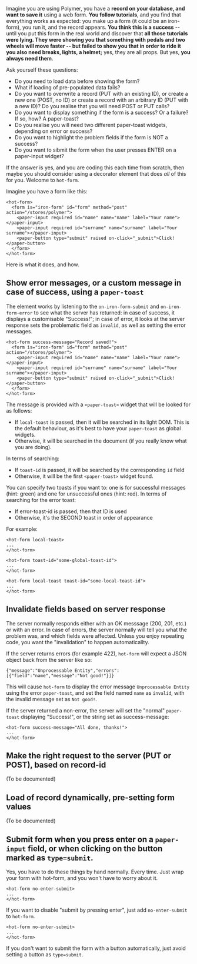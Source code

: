 
Imagine you are using Polymer, you have a **record on your database, and want to save it** using a web form. **You follow tutorials**, and you find that everything works as expected: you make up a form (it could be an iron-form), you run it, and the record appears. **You think this is a success** -- until you put this form in the real world and discover that **all those tutorials were lying. They were showing you that something with pedals and two wheels will move faster -- but failed to show you that in order to ride it you also need breaks, lights, a helmet;** yes, they are all props. But yes, **you always need them**.

Ask yourself these questions:

* Do you need to load data before showing the form?
* What if loading of pre-populated data fails?
* Do you want to overwrite a record (PUT with an existing ID), or create a new one (POST, no ID) or create a record with an arbitrary ID (PUT with a new ID)? Do you realise that you will need POST or PUT calls?
* Do you want to display something if the form is a success? Or a failure? If so, how? A paper-toast?
* Do you realise you will need two different paper-toast widgets, depending on error or success?
* Do you want to highlight the problem fields if the form is NOT a success?
* Do you want to sibmit the form when the user presses ENTER on a paper-input widget?

If the answer is yes, and you are coding this each time from scratch, then maybe you should consider using a decorator element that does _all_ of this for you. Welcome to `hot-form`.

Imagine you have a form like this:

    <hot-form>
      <form is="iron-form" id="form" method="post" action="/stores/polymer">
        <paper-input required id="name" name="name" label="Your name"></paper-input>
        <paper-input required id="surname" name="surname" label="Your surname"></paper-input>
        <paper-button type="submit" raised on-click="_submit">Click!</paper-button>
      </form>
    </hot-form>

Here is what it does, and how.

## Show error messages, or a custom message in case of success, using a `paper-toast`

The element works by listening to the `on-iron-form-submit` and `on-iron-form-error`
to see what the server has returned: in case of success, it displays a
customisable "Success!"; in case of error, it looks at the server response sets
the problematic field as `invalid`, as well as setting the error messages.

    <hot-form success-message="Record saved!">
      <form is="iron-form" id="form" method="post" action="/stores/polymer">
        <paper-input required id="name" name="name" label="Your name"></paper-input>
        <paper-input required id="surname" name="surname" label="Your surname"></paper-input>
        <paper-button type="submit" raised on-click="_submit">Click!</paper-button>
      </form>
    </hot-form>

The message is provided with a `<paper-toast>` widget that will be looked for
as follows:

 - If `local-toast` is passed, then it will be searched in its light DOM. This is the default behaviour, as it's best to have your `paper-toast` as global widgets.
 - Otherwise, it will be searched in the document (if you really know what you are doing).

In terms of searching:

 - If `toast-id` is passed, it will be searched by the corresponding `id` field
 - Otherwise, it will be the first `<paper-toast>` widget found.

You can specify two toasts if you want to: one is for successful messages (hint: green) and one for unsuccessful ones (hint: red). In terms of searching for the error toast:

- If error-toast-id is passed, then that ID is used
- Otherwise, it's the SECOND toast in order of appearance

For example:

    <hot-form local-toast>
    ...
    </hot-form>

    <hot-form toast-id="some-global-toast-id">
    ...
    </hot-form>

    <hot-form local-toast toast-id="some-local-toast-id">
    ...
    </hot-form>

## Invalidate fields based on server response

The server normally responds either with an OK messsage (200, 201, etc.) or with an error. In case of errors, the server normally will tell you what the problem was, and which fields were affected. Unless you enjoy repeating code, you want the "invalidation" to happen automaticallty.

If the server returns errors (for example 422), `hot-form` will expect a JSON object back from the server like so:

    {"message":"Unprocessable Entity","errors":[{"field":"name","message":"Not good!"}]}

This will cause `hot-form` to display the error message `Unprocessable Entity` using the error `paper-toast`, and set the field named `name` as `invalid`, with the invalid message set as `Not good!`.

If the server returned a non-error, the server will set the "normal" `paper-toast` displaying "Success!", or the string set as success-message:

    <hot-form success-message="All done, thanks!">
    ...
    </hot-form>


## Make the right request to the server (PUT or POST), based on record-id

(To be documented)

## Load of record dynamically, pre-setting form values

(To be documented)

## Submit form when you press enter on a `paper-input` field, or when clicking on the button marked as `type=submit`.

Yes, you have to do these things by hand normally. Every time. Just wrap your form with hot-form, and you won't have to worry about it.


    <hot-form no-enter-submit>
    ...
    </hot-form>


If you want to disable "submit by pressing enter", just add `no-enter-submit` to `hot-form`.

    <hot-form no-enter-submit>
    ...
    </hot-form>


If you don't want to submit the form with a button automatically, just avoid setting a button as `type=submit`.

